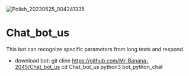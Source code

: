![Polish_20230525_004241335](https://github.com/Mr-Banana-2045/Chat_bot_us/assets/109140672/e9d0bf7a-e2bd-4151-a660-183f76aead00)
# Chat_bot_us

This bot can recognize specific parameters from long texts and respond
* download bot:
git cline https://github.com/Mr-Banana-2045/Chat_bot_us
cd Chat_bot_us
python3 bot_python_chat
